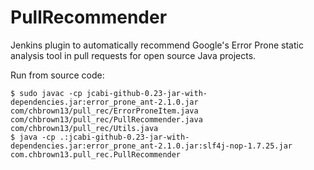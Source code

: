 # PullRecommender
Jenkins plugin to automatically recommend Google's Error Prone static analysis tool in pull requests for open source Java projects.

Run from source code:
```
$ sudo javac -cp jcabi-github-0.23-jar-with-dependencies.jar:error_prone_ant-2.1.0.jar com/chbrown13/pull_rec/ErrorProneItem.java com/chbrown13/pull_rec/PullRecommender.java com/chbrown13/pull_rec/Utils.java
$ java -cp .:jcabi-github-0.23-jar-with-dependencies.jar:error_prone_ant-2.1.0.jar:slf4j-nop-1.7.25.jar com.chbrown13.pull_rec.PullRecommender
```

